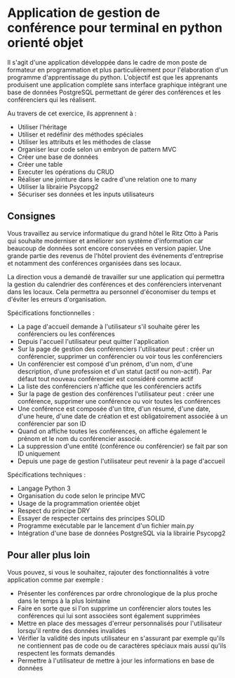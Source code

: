 # Application de gestion de conférence pour terminal en python orienté objet

Il s'agit d'une application développée dans le cadre de mon poste de formateur en programmation et plus particulièrement pour l'élaboration d'un programme d'apprentissage du python. L'objectif est que les apprenants produisent une application complète sans interface graphique intégrant une base de données PostgreSQL permettant de gérer des conférences et les conférenciers qui les réalisent.

Au travers de cet exercice, ils apprennent à :
- Utiliser l'héritage
- Utiliser et redéfinir des méthodes spéciales
- Utiliser les attributs et les méthodes de classe
- Organiser leur code selon un embryon de pattern MVC
- Créer une base de données
- Créer une table
- Executer les opérations du CRUD
- Réaliser une jointure dans le cadre d'une relation one to many
- Utiliser la librairie Psycopg2
- Sécuriser ses données et les inputs utilisateurs

## Consignes

Vous travaillez au service informatique du grand hôtel le Ritz Otto à Paris qui souhaite moderniser et améliorer son système d'information car beaucoup de données sont encore conservées en version papier. Une grande partie des revenus de l'hôtel provient des événements d'entreprise et notamment des conférences organisées dans ses locaux.

La direction vous a demandé de travailler sur une application qui permettra la gestion du calendrier des conférences et des conférenciers intervenant dans les locaux. Cela permettra au personnel d'économiser du temps et d'éviter les erreurs d'organisation.

Spécifications fonctionnelles :
- La page d'accueil demande à l'utilisateur s'il souhaite gérer les conférenciers ou les conférences
- Depuis l'accueil l'utilisateur peut quitter l'application
- Sur la page de gestion des conférenciers l'utilisateur peut : créer un conférencier, supprimer un conférencier ou voir tous les conférenciers
- Un conférencier est composé d'un prénom, d'un nom, d'une description, d'une profession et d'un statut (actif ou non-actif). Par défaut tout nouveau conférencier est considéré comme actif
- La liste des conférenciers n'affiche que les conférenciers actifs
- Sur la page de gestion des conférences l'utilisateur peut : créer une conférence, supprimer une conférence ou voir toutes les conférences
- Une conférence est composée d'un titre, d'un résumé, d'une date, d'une heure, d'une date de création et est obligatoirement associée à un conférencier par son ID
- Quand on affiche toutes les conférences, on affiche également le prénom et le nom du conférencier associé.
- La suppression d'une entité (conférence ou conférencier) se fait par son ID uniquement
- Depuis une page de gestion l'utilisateur peut revenir à la page d'accueil

Spécifications techniques :
- Langage Python 3
- Organisation du code selon le principe MVC
- Usage de la programmation orientée objet
- Respect du principe DRY
- Essayer de respecter certains des principes SOLID
- Programme exécutable par le lancement d'un fichier main.py
- Intégration d'une base de données PostgreSQL via la librairie Psycopg2

## Pour aller plus loin

Vous pouvez, si vous le souhaitez, rajouter des fonctionnalités à votre application comme par exemple :
- Présenter les conférences par ordre chronologique de la plus proche dans le temps à la plus lointaine
- Faire en sorte que si l'on supprime un conférencier alors toutes les conférences qui lui sont associées sont également supprimées
- Mettre en place des messages d'erreur personnalisés pour l'utilisateur lorsqu'il rentre des données invalides
- Vérifier la validité des inputs utilisateur en s'assurant par exemple qu'ils ne contiennent pas de code ou de caractères spéciaux mais aussi qu'ils respectent les formats demandés
- Permettre à l'utilisateur de mettre à jour les informations en base de données

